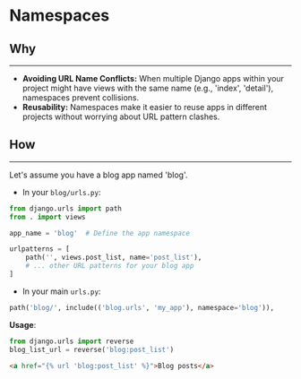 # Namespaces

## Why
---
- **Avoiding URL Name Conflicts:** When multiple Django apps within your project might have views with the same name (e.g., 'index', 'detail'), namespaces prevent collisions.
- **Reusability:** Namespaces make it easier to reuse apps in different projects without worrying about URL pattern clashes.
## How
---
Let's assume you have a blog app named 'blog'.
- In your `blog/urls.py`:
```python
from django.urls import path
from . import views

app_name = 'blog'  # Define the app namespace

urlpatterns = [
    path('', views.post_list, name='post_list'),
    # ... other URL patterns for your blog app
]
```
- In your main `urls.py`:
```python
path('blog/', include(('blog.urls', 'my_app'), namespace='blog')), 
```

**Usage**:
```python
from django.urls import reverse 
blog_list_url = reverse('blog:post_list')
```

```HTML
<a href="{% url 'blog:post_list' %}">Blog posts</a>
```